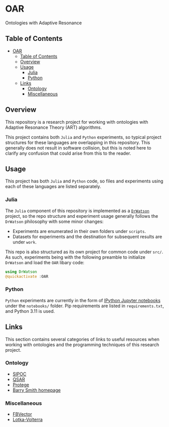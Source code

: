 # OAR

Ontologies with Adaptive Resonance

## Table of Contents

- [OAR](#oar)
  - [Table of Contents](#table-of-contents)
  - [Overview](#overview)
  - [Usage](#usage)
    - [Julia](#julia)
    - [Python](#python)
  - [Links](#links)
    - [Ontology](#ontology)
    - [Miscellaneous](#miscellaneous)

[1]: https://julialang.org/
[2]: https://www.python.org/
[3]: https://docs.julialang.org/en/v1/
[4]: https://juliadynamics.github.io/DrWatson.jl/dev/
[5]: https://jupyter.org/


## Overview

This repository is a research project for working with ontologies with Adaptive Resonance Theory (ART) algorithms.

This project contains both `Julia` and `Python` experiments, so typical project structures for these languages are overlapping in this repository.
This generally does not result in software collision, but this is noted here to clarify any confusion that could arise from this to the reader.

## Usage

This project has both `Julia` and `Python` code, so files and experiments using each of these languages are listed separately.

### Julia

The `Julia` component of this repository is implemented as a [`DrWatson`][4] project, so the repo structure and experiment usage generally follows the `DrWatson` philosophy with some minor changes:

- Experiments are enumerated in their own folders under `scripts`.
- Datasets for experiments and the destination for subsequent results are under `work`.

This repo is also structured as its own project for common code under `src/`.
As such, experiments being with the following preamble to initialize `DrWatson` and load the `OAR` libary code:

```julia
using DrWatson
@quickactivate :OAR
```

### Python

`Python` experiments are currently in the form of [IPython Jupyter notebooks][4] under the `notebooks/` folder.
Pip requirements are listed in `requirements.txt`, and Python 3.11 is used.

## Links

This section contains several categories of links to useful resources when working with ontologies and the programming techniques of this research project.

### Ontology

- [SIPOC](https://www.wikiwand.com/en/SIPOC)
- [QSAR](https://www.wikiwand.com/en/Quantitative_structure%E2%80%93activity_relationship)
- [Protege](https://protege.stanford.edu/)
- [Barry Smith homepage](http://ontology.buffalo.edu/smith/)

### Miscellaneous

- [FBVector](https://github.com/facebook/folly/blob/main/folly/docs/FBVector.md)
- [Lotka-Volterra](https://www.wikiwand.com/en/Lotka%E2%80%93Volterra_equations)
